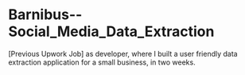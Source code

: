 # Barnibus--Social_Media_Data_Extraction
[Previous Upwork Job] as developer, where I built a user friendly data extraction application for a small business, in two weeks.
